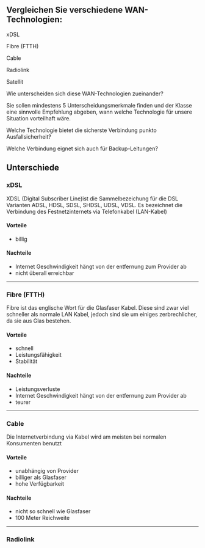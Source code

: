 <h2>Vergleichen Sie verschiedene WAN-Technologien:</h2>

xDSL

Fibre (FTTH)

Cable

Radiolink

Satellit


Wie unterscheiden sich diese WAN-Technologien zueinander?

Sie sollen mindestens 5 Unterscheidungsmerkmale finden und der Klasse eine sinnvolle Empfehlung abgeben, wann welche Technologie für unsere Situation vorteilhaft wäre.

Welche Technologie bietet die sicherste Verbindung punkto Ausfallsicherheit?

Welche Verbindung eignet sich auch für Backup-Leitungen?


<h2>Unterschiede</h2>

<h3>xDSL</h3>

XDSL (Digital Subscriber Line)ist die Sammelbezeichung für die DSL Varianten ADSL, HDSL, SDSL, SHDSL, UDSL, VDSL. Es bezeichnet die Verbindung des Festnetzinternets via Telefonkabel (LAN-Kabel)

<h4>Vorteile</h4>

- billig

<h4>Nachteile</h4>

- Internet Geschwindigkeit hängt von der entfernung zum Provider ab
- nicht überall erreichbar

---

<h3>Fibre (FTTH)</h3>

Fibre ist das englische Wort für die Glasfaser Kabel. Diese sind zwar viel schneller als normale LAN Kabel, jedoch sind sie um einiges zerbrechlicher, da sie aus Glas bestehen.

<h4>Vorteile</h4>

- schnell
- Leistungsfähigkeit
- Stabilität

<h4>Nachteile</h4>

- Leistungsverluste
- Internet Geschwindigkeit hängt von der entfernung zum Provider ab
- teurer

---

<h3>Cable</h3>

Die Internetverbindung via Kabel wird am meisten bei normalen Konsumenten benutzt

<h4>Vorteile</h4>

- unabhängig von Provider
- billiger als Glasfaser
- hohe Verfügbarkeit

<h4>Nachteile</h4>

- nicht so schnell wie Glasfaser
- 100 Meter Reichweite

---

<h3>Radiolink</h3>
